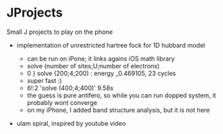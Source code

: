 # JProjects

Small J projects to play on the phone 

  * implementation of unrestricted hartree fock for 1D hubbard model
     - can be run on iPone; it links agains iOS math library
     - solve (number of sites;U;number of electrons) 
	- 0 } solve (200;4;200)   : energy _0.469105, 23 cycles 
     - super fast :) 
	-  6!:2 'solve (400;4;400)'   9.58s 
     - the guess is pure antifero, so while you can run dopped system, it probably wont converge
     - on my iPhone, I added band structure analysis, but it is not here 
     
  * ulam spiral, inspired by youtube video

